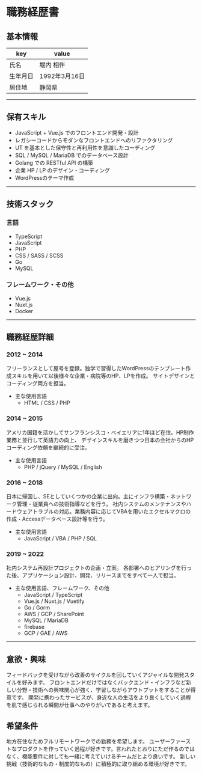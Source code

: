 # 職務経歴書

## 基本情報

|key|value|
|---|---|
|氏名|堀内 相伴|
|生年月日|1992年3月16日|
|居住地|静岡県|

---

## 保有スキル

- JavaScript + Vue.js でのフロントエンド開発・設計
- レガシーコードからモダンなフロントエンドへのリファクタリング
- UT を基本とした保守性と再利用性を意識したコーディング
- SQL / MySQL / MariaDB でのデータベース設計
- Golang での RESTful API の構築
- 企業 HP / LP のデザイン・コーディング
- WordPressのテーマ作成

---

## 技術スタック

### 言語

- TypeScript
- JavaScript
- PHP
- CSS / SASS / SCSS
- Go
- MySQL

### フレームワーク・その他

- Vue.js
- Nuxt.js
- Docker

---

## 職務経歴詳細

### 2012 ~ 2014

フリーランスとして屋号を登録。独学で習得したWordPressのテンプレート作成スキルを用いて以後様々な企業・病院等のHP、LPを作成。
サイトデザインとコーディング両方を担当。

- 主な使用言語
  - HTML / CSS / PHP 

### 2014 ~ 2015

アメリカ国籍を活かしてサンフランシスコ・ベイエリアに1年ほど在住。HP制作業務と並行して英語力の向上、
デザインスキルを磨きつつ日本の会社からのHPコーディング依頼を継続的に受注。

- 主な使用言語
  - PHP / jQuery / MySQL / English

### 2016 ~ 2018

日本に帰国し、SEとしていくつかの企業に出向。主にインフラ構築・ネットワーク管理・従業員への技術指導などを行う。
社内システムのメンテナンスやハードウェアトラブルの対応。業務内容に応じてVBAを用いたエクセルマクロの作成・Accessデータベース設計等を行う。

- 主な使用言語
  - JavaScript / VBA / PHP / SQL

### 2019 ~ 2022

社内システム再設計プロジェクトの企画・立案。
各部署へのヒアリングを行った後、アプリケーション設計、開発、リリースまでをすべて一人で担当。

- 主な使用言語、フレームワーク、その他
  - JavaScript / TypeScript
  - Vue.js / Nuxt.js / Vuetify
  - Go / Gorm
  - AWS / GCP / SharePoint
  - MySQL / MariaDB
  - firebase
  - GCP / GAE / AWS

---

## 意欲・興味

フィードバックを受けながら改善のサイクルを回していくアジャイルな開発スタイルを好みます。
フロントエンドだけではなくバックエンド・インフラなど新しい分野・技術への興味関心が強く、学習しながらアウトプットをすることが得意です。
開発に携わったサービスが、身近な人の生活をより良くしていく過程を肌で感じられる瞬間が仕事へのやりがいであると考えます。


## 希望条件

地方在住なためフルリモートワークでの勤務を希望します。
ユーザーファーストなプロダクトを作っていく過程が好きです。言われたとおりにただ作るのではなく、機能要件に対しても一緒に考えていけるチームだとより良いです。
新しい挑戦（技術的なもの・制度的なもの）に積極的に取り組める環境が好きです。
